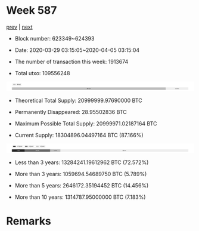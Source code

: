 # Week 587

[prev](week0586.md) | [next](week0588.md)

- Block number: 623349~624393

- Date: 2020-03-29 03:15:05~2020-04-05 03:15:04

- The number of transaction this week: 1913674

- Total utxo: 109556248

![](../images/mined_week0587.png)

- Theoretical Total Supply: 20999999.97690000 BTC

- Permanently Disappeared: 28.95502836 BTC

- Maximum Possible Total Supply: 20999971.02187164 BTC

- Current Supply: 18304896.04497164 BTC (87.166%)

![](../images/year_week0587.png)


- Less than 3 years: 13284241.19612962 BTC (72.572%)

- More than 3 years: 1059694.54689750 BTC (5.789%)

- More than 5 years: 2646172.35194452 BTC (14.456%)

- More than 10 years: 1314787.95000000 BTC (7.183%)

# Remarks

